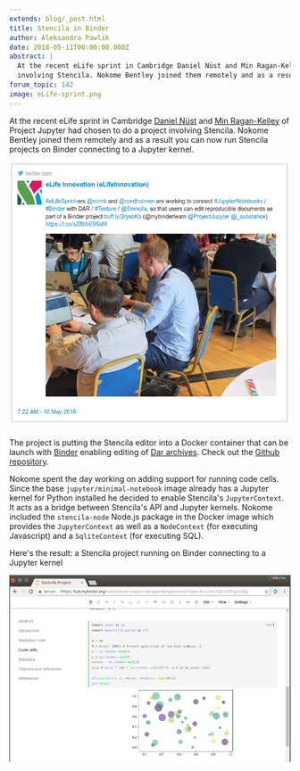 ```yaml
---
extends: blog/_post.html
title: Stencila in Binder
author: Aleksandra Pawlik
date: 2018-05-11T00:00:00.000Z
abstract: |
  At the recent eLife sprint in Cambridge Daniel Nüst and Min Ragan-Kelley had chosen to do a project
  involving Stencila. Nokome Bentley joined them remotely and as a result  you can now run Stencila projects on Binder connecting to a Jupyter kernel.
forum_topic: 142
image: eLife-sprint.png
---
```


At the recent eLife sprint in Cambridge [Daniel Nüst](https://twitter.com/nordholmen) and [Min Ragan-Kelley](https://github.com/minrk) of Project Jupyter had chosen to do a project involving Stencila.
Nokome Bentley joined them remotely and as a result you can now run Stencila projects on Binder connecting to a Jupyter kernel.

[![eLife Sprint](eLife-sprint.png)](https://twitter.com/eLifeInnovation/status/994583390895697920)

The project is putting the Stencila editor into a Docker container that can be launch with [Binder](mybinder.org) enabling editing of [Dar archives](https://github.com/substance/dar). Check out the [Github repository](https://github.com/minrk/jupyter-dar).

Nokome spent the day working on adding support for running code cells. Since the base `jupyter/minimal-notebook` image already has a Jupyter kernel for Python installed he decided to enable Stencila's `JupyterContext`. It acts as a bridge between Stencila's API and Jupyter kernels. Nokome included the `stencila-node` Node.js package in the Docker image which provides the `JupyterContext` as well as a `NodeContext` (for executing Javascript) and a `SqliteContext` (for executing SQL).

Here's the result: a Stencila project running on Binder connecting to a Jupyter kernel

[![Stencila in Binder](stencila-binder.png)](https://mybinder.org/v2/gh/nokome/jupyter-dar/add-stencila-host?urlpath=%2Fstencila%2F)
